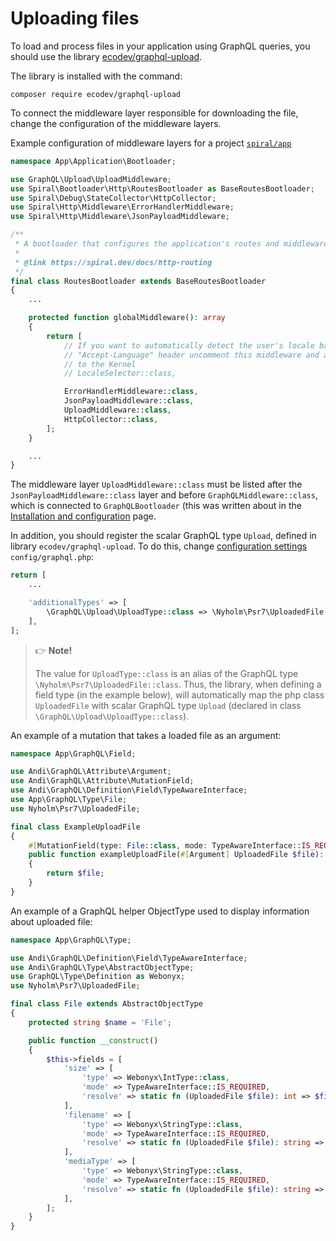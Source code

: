 # Uploading files

To load and process files in your application using GraphQL queries, you should
use the library [ecodev/graphql-upload](https://github.com/Ecodev/graphql-upload).

The library is installed with the command:
```shell
composer require ecodev/graphql-upload
```

To connect the middleware layer responsible for downloading the file, change the configuration of the middleware layers.

Example configuration of middleware layers for a project [`spiral/app`](https://github.com/spiral/app)

```php
namespace App\Application\Bootloader;

use GraphQL\Upload\UploadMiddleware;
use Spiral\Bootloader\Http\RoutesBootloader as BaseRoutesBootloader;
use Spiral\Debug\StateCollector\HttpCollector;
use Spiral\Http\Middleware\ErrorHandlerMiddleware;
use Spiral\Http\Middleware\JsonPayloadMiddleware;

/**
 * A bootloader that configures the application's routes and middleware.
 *
 * @link https://spiral.dev/docs/http-routing
 */
final class RoutesBootloader extends BaseRoutesBootloader
{
    ...

    protected function globalMiddleware(): array
    {
        return [
            // If you want to automatically detect the user's locale based on the
            // "Accept-Language" header uncomment this middleware and add \Spiral\Bootloader\I18nBootloader
            // to the Kernel
            // LocaleSelector::class,

            ErrorHandlerMiddleware::class,
            JsonPayloadMiddleware::class,
            UploadMiddleware::class,
            HttpCollector::class,
        ];
    }

    ...
}
```

The middleware layer `UploadMiddleware::class` must be listed after the `JsonPayloadMiddleware::class` layer
and before `GraphQLMiddleware::class`, which is connected to `GraphQLBootloader` (this was written about
in the [Installation and configuration](install.md#bootloader) page.

In addition, you should register the scalar GraphQL type `Upload`, defined in
library `ecodev/graphql-upload`. To do this, change [configuration settings](configure.md)
`config/graphql.php`:

```php
return [
    ...

    'additionalTypes' => [
        \GraphQL\Upload\UploadType::class => \Nyholm\Psr7\UploadedFile::class,
    ],
];
```

> :point_right: **Note!**
>
> The value for `UploadType::class` is an alias of the GraphQL type
> `\Nyholm\Psr7\UploadedFile::class`. Thus, the library, when defining a field type
> (in the example below), will automatically map the php class `UploadedFile` with scalar GraphQL type `Upload`
> (declared in class `\GraphQL\Upload\UploadType::class`).

An example of a mutation that takes a loaded file as an argument:

```php
namespace App\GraphQL\Field;

use Andi\GraphQL\Attribute\Argument;
use Andi\GraphQL\Attribute\MutationField;
use Andi\GraphQL\Definition\Field\TypeAwareInterface;
use App\GraphQL\Type\File;
use Nyholm\Psr7\UploadedFile;

final class ExampleUploadFile
{
    #[MutationField(type: File::class, mode: TypeAwareInterface::IS_REQUIRED)]
    public function exampleUploadFile(#[Argument] UploadedFile $file): UploadedFile
    {
        return $file;
    }
}
```

An example of a GraphQL helper ObjectType used to display information about
uploaded file:

```php
namespace App\GraphQL\Type;

use Andi\GraphQL\Definition\Field\TypeAwareInterface;
use Andi\GraphQL\Type\AbstractObjectType;
use GraphQL\Type\Definition as Webonyx;
use Nyholm\Psr7\UploadedFile;

final class File extends AbstractObjectType
{
    protected string $name = 'File';

    public function __construct()
    {
        $this->fields = [
            'size' => [
                'type' => Webonyx\IntType::class,
                'mode' => TypeAwareInterface::IS_REQUIRED,
                'resolve' => static fn (UploadedFile $file): int => $file->getSize(),
            ],
            'filename' => [
                'type' => Webonyx\StringType::class,
                'mode' => TypeAwareInterface::IS_REQUIRED,
                'resolve' => static fn (UploadedFile $file): string => $file->getClientFilename(),
            ],
            'mediaType' => [
                'type' => Webonyx\StringType::class,
                'mode' => TypeAwareInterface::IS_REQUIRED,
                'resolve' => static fn (UploadedFile $file): string => $file->getClientMediaType(),
            ],
        ];
    }
}
```
